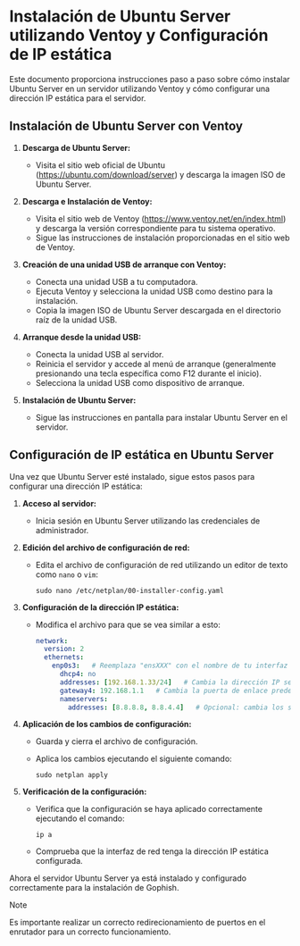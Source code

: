 # Instalación de Ubuntu Server utilizando Ventoy y Configuración de IP estática

Este documento proporciona instrucciones paso a paso sobre cómo instalar Ubuntu Server en un servidor utilizando Ventoy y cómo configurar una dirección IP estática para el servidor.

## Instalación de Ubuntu Server con Ventoy

1. **Descarga de Ubuntu Server:**
   - Visita el sitio web oficial de Ubuntu (https://ubuntu.com/download/server) y descarga la imagen ISO de Ubuntu Server.

2. **Descarga e Instalación de Ventoy:**
   - Visita el sitio web de Ventoy (https://www.ventoy.net/en/index.html) y descarga la versión correspondiente para tu sistema operativo.
   - Sigue las instrucciones de instalación proporcionadas en el sitio web de Ventoy.

3. **Creación de una unidad USB de arranque con Ventoy:**
   - Conecta una unidad USB a tu computadora.
   - Ejecuta Ventoy y selecciona la unidad USB como destino para la instalación.
   - Copia la imagen ISO de Ubuntu Server descargada en el directorio raíz de la unidad USB.

4. **Arranque desde la unidad USB:**
   - Conecta la unidad USB al servidor.
   - Reinicia el servidor y accede al menú de arranque (generalmente presionando una tecla específica como F12 durante el inicio).
   - Selecciona la unidad USB como dispositivo de arranque.

5. **Instalación de Ubuntu Server:**
   - Sigue las instrucciones en pantalla para instalar Ubuntu Server en el servidor.

## Configuración de IP estática en Ubuntu Server

Una vez que Ubuntu Server esté instalado, sigue estos pasos para configurar una dirección IP estática:

1. **Acceso al servidor:**
   - Inicia sesión en Ubuntu Server utilizando las credenciales de administrador.

2. **Edición del archivo de configuración de red:**
   - Edita el archivo de configuración de red utilizando un editor de texto como `nano` o `vim`:
     
     ```
     sudo nano /etc/netplan/00-installer-config.yaml
     ```

4. **Configuración de la dirección IP estática:**
   - Modifica el archivo para que se vea similar a esto:
     
     ```yaml
     network:
       version: 2
       ethernets:
         enp0s3:   # Reemplaza "ensXXX" con el nombre de tu interfaz de red (puedes encontrarlo ejecutando el comando "ip a").
           dhcp4: no
           addresses: [192.168.1.33/24]   # Cambia la dirección IP según tus necesidades.
           gateway4: 192.168.1.1   # Cambia la puerta de enlace predeterminada si es diferente.
           nameservers:
             addresses: [8.8.8.8, 8.8.4.4]   # Opcional: cambia los servidores DNS si es necesario.
     ```

5. **Aplicación de los cambios de configuración:**
   - Guarda y cierra el archivo de configuración.
   - Aplica los cambios ejecutando el siguiente comando:
     
     ```
     sudo netplan apply
     ```

6. **Verificación de la configuración:**
   - Verifica que la configuración se haya aplicado correctamente ejecutando el comando:
     
     ```
     ip a
     ```

   - Comprueba que la interfaz de red tenga la dirección IP estática configurada.

Ahora el servidor Ubuntu Server ya está instalado y configurado correctamente para la instalación de Gophish.
>[!NOTE]
> Es importante realizar un correcto redirecionamiento de puertos en el enrutador para un correcto funcionamiento.
